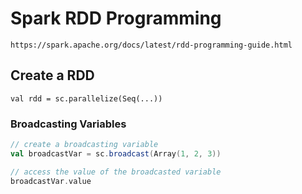 # Spark RDD Programming
```
https://spark.apache.org/docs/latest/rdd-programming-guide.html
```
## Create a RDD
```
val rdd = sc.parallelize(Seq(...))
```

### Broadcasting Variables
```scala
// create a broadcasting variable
val broadcastVar = sc.broadcast(Array(1, 2, 3))

// access the value of the broadcasted variable
broadcastVar.value
```
